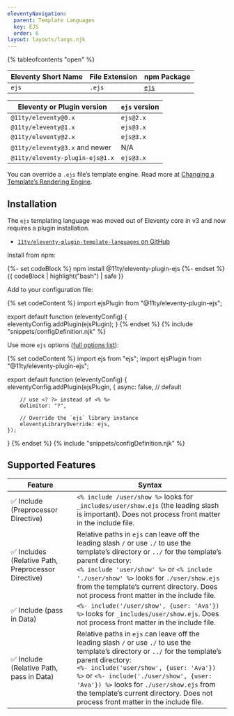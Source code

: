```yaml
---
eleventyNavigation:
  parent: Template Languages
  key: EJS
  order: 6
layout: layouts/langs.njk
---
```


{% tableofcontents "open" %}

| Eleventy Short Name | File Extension | npm Package                                |
| ------------------- | -------------- | ------------------------------------------ |
| `ejs`               | `.ejs`         | [`ejs`](https://www.npmjs.com/package/ejs) |

| Eleventy or Plugin version | `ejs` version |
| --- | --- |
| `@11ty/eleventy@0.x` | `ejs@2.x` |
| `@11ty/eleventy@1.x` | `ejs@3.x` |
| `@11ty/eleventy@2.x` | `ejs@3.x` |
| `@11ty/eleventy@3.x` and newer | N/A |
| `@11ty/eleventy-plugin-ejs@1.x` | `ejs@3.x` |

You can override a `.ejs` file’s template engine. Read more at [Changing a Template’s Rendering Engine](/docs/template-overrides/).

## Installation

The `ejs` templating language was moved out of Eleventy core in v3 and now requires a plugin installation.

* [`11ty/eleventy-plugin-template-languages` on GitHub](https://github.com/11ty/eleventy-plugin-template-languages)

Install from npm:

{%- set codeBlock %}
npm install @11ty/eleventy-plugin-ejs
{%- endset %}
{{ codeBlock | highlight("bash") | safe }}

Add to your configuration file:

{% set codeContent %}
import ejsPlugin from "@11ty/eleventy-plugin-ejs";

export default function (eleventyConfig) {
	eleventyConfig.addPlugin(ejsPlugin);
}
{% endset %}
{% include "snippets/configDefinition.njk" %}


Use more `ejs` options ([full options list](https://github.com/mde/ejs#options)):

{% set codeContent %}
import ejs from "ejs";
import ejsPlugin from "@11ty/eleventy-plugin-ejs";

export default function (eleventyConfig) {
	eleventyConfig.addPlugin(ejsPlugin, {
		async: false, // default

		// use <? ?> instead of <% %>
		delimiter: "?",

		// Override the `ejs` library instance
		eleventyLibraryOverride: ejs,
	});
}
{% endset %}
{% include "snippets/configDefinition.njk" %}

## Supported Features

| Feature                                             | Syntax                                                                                                                                                                                                                                                                                                                                                                        |
| --------------------------------------------------- | ----------------------------------------------------------------------------------------------------------------------------------------------------------------------------------------------------------------------------------------------------------------------------------------------------------------------------------------------------------------------------- |
| ✅ Include (Preprocessor Directive)                 | `<% include /user/show %>` looks for `_includes/user/show.ejs` (the leading slash is important). Does not process front matter in the include file.                                                                                                                                                                                                                           |
| ✅ Includes (Relative Path, Preprocessor Directive) | Relative paths in `ejs` can leave off the leading slash `/` or use `./` to use the template’s directory or `../` for the template’s parent directory:<br>`<% include 'user/show' %>` or `<% include './user/show' %>` looks for `./user/show.ejs` from the template’s current directory. Does not process front matter in the include file.                                   |
| ✅ Include (pass in Data)                           | `<%- include('/user/show', {user: 'Ava'}) %>` looks for `_includes/user/show.ejs`. Does not process front matter in the include file.                                                                                                                                                                                                                                         |
| ✅ Include (Relative Path, pass in Data)            | Relative paths in `ejs` can leave off the leading slash `/` or use `./` to use the template’s directory or `../` for the template’s parent directory:<br>`<%- include('user/show', {user: 'Ava'}) %>` or `<%- include('./user/show', {user: 'Ava'}) %>` looks for `./user/show.ejs` from the template’s current directory. Does not process front matter in the include file. |
